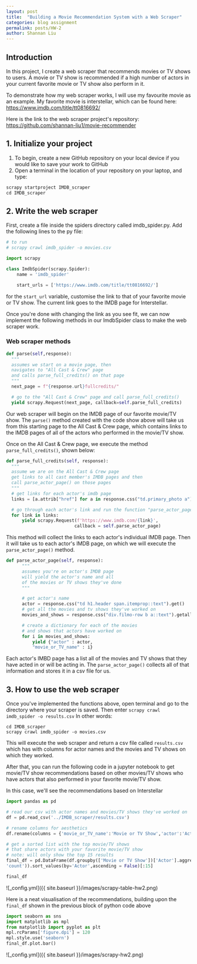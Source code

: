 ```yaml
---
layout: post
title:  "Building a Movie Recommendation System with a Web Scraper"
categories: blog assignment
permalink: posts/HW-2
author: Shannan Liu
---
```


## Introduction
In this project, I create a web scraper that recommends movies or TV shows to users. A movie or TV show is recommended if a high number of actors in your current favorite movie or TV show also perform in it.

To demonstrate how my web scraper works, I will use my favourite movie as an example. My favorite movie is interstellar, which can be found here: https://www.imdb.com/title/tt0816692/

Here is the link to the web scraper project's repository: https://github.com/shannan-liu1/movie-recommender

## 1. Initialize your project
1. To begin, create a new GitHub repository on your local device if you would like to save your work to GitHub
2. Open a terminal in the location of your repository on your laptop, and type:
```python
scrapy startproject IMDB_scraper
cd IMDB_scraper
```

## 2. Write the web scraper
First, create a file inside the spiders directory called imdb_spider.py. Add the following lines to the py file:
```python
# to run
# scrapy crawl imdb_spider -o movies.csv

import scrapy

class ImdbSpider(scrapy.Spider):
    name = 'imdb_spider'

    start_urls = ['https://www.imdb.com/title/tt0816692/']
```

for the `start_url` variable, customise the link to that of your favorite movie or TV show. The current link goes to the IMDB page for Interstellar.

Once you're done with changing the link as you see fit, we can now implement the following methods in our ImdbSpider class to make the web scraper work.

### Web scraper methods
```python
def parse(self,response):
  """
  assumes we start on a movie page, then
  navigates to "All Cast & Crew" page
  and calls parse_full_credits() on that page
  """
  next_page = f"{response.url}fullcredits/"

  # go to the "All Cast & Crew" page and call parse_full_credits()
  yield scrapy.Request(next_page, callback=self.parse_full_credits)
```
Our web scraper will begin on the IMDB page of our favorite movie/TV show. The `parse()` method created with the code show above will take us from this starting page to the All Cast & Crew page, which contains links to the IMDB pages of all of the actors who performed in the movie/TV show.

Once on the All Cast & Crew page, we execute the method `parse_full_credits()`, shown below:
```python
def parse_full_credits(self, response):
  """
  assume we are on the All Cast & Crew page
  get links to all cast member's IMDB pages and then
  call parse_actor_page() on those pages
  """
  # get links for each actor's imdb page
  links = [a.attrib["href"] for a in response.css("td.primary_photo a")]

  # go through each actor's link and run the function "parse_actor_page"
  for link in links:
      yield scrapy.Request(f'https://www.imdb.com/{link}',
                          callback = self.parse_actor_page)
```

This method will collect the links to each actor's individual IMDB page. Then it will take us to each actor's IMDB page, on which we will execute the `parse_actor_page()` method.

```python
def parse_actor_page(self, response):
      """
      assumes you're on actor's IMDB page
      will yield the actor's name and all
      of the movies or TV shows they've done
      """

      # get actor's name
      actor = response.css("td h1.header span.itemprop::text").get()
      # get all the movies and tv shows they've worked on
      movies_and_shows = response.css("div.filmo-row b a::text").getall()

      # create a dictionary for each of the movies
      # and shows that actors have worked on
      for i in movies_and_shows:
          yield {"actor" : actor,
          "movie_or_TV_name" : i}
```

Each actor's IMBD page has a list all of the movies and TV shows that they have acted in or will be acting in. The `parse_actor_page()` collects all of that information and stores it in a csv file for us.


## 3. How to use the web scraper
Once you've implemented the functions above, open terminal and go to the directory where your scraper is saved. Then enter `scrapy crawl imdb_spider -o results.csv` In other words:
```
cd IMDB_scraper
scrapy crawl imdb_spider -o movies.csv
```

This will execute the web scraper and return a csv file called `results.csv` which has with columns for actor names and the movies and TV shows on which they worked.

After that, you can run the following code in a jupyter notebook to get movie/TV show recommendations based on other movies/TV shows who have actors that also performed in your favorite movie/TV show.

In this case, we'll see the recommendations based on Interstellar
```python
import pandas as pd

# read our csv with actor names and movies/TV shows they've worked on
df = pd.read_csv('../IMDB_scraper/results.csv')

# rename columns for aesthetics
df.rename(columns = {'movie_or_TV_name':'Movie or TV Show','actor':'Actor'},inplace = True)

# get a sorted list with the top movie/TV shows
# that share actors with your favorite movie/TV show
# note: will only show the top 15 results
final_df = pd.DataFrame(df.groupby(['Movie or TV Show'])['Actor'].aggregate(
'count')).sort_values(by='Actor',ascending = False)[:15]

final_df
```
![_config.yml]({{ site.baseurl }}/images/scrapy-table-hw2.png)

Here is a neat visualisation of the recommendations, building upon the `final_df` shown in the previous block of python code above
```python
import seaborn as sns
import matplotlib as mpl
from matplotlib import pyplot as plt
mpl.rcParams['figure.dpi'] = 120
mpl.style.use('seaborn')
final_df.plot.bar()
```
![_config.yml]({{ site.baseurl }}/images/scrapy-hw2.png)
